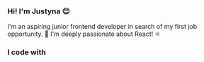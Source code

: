 ### Hi!  I'm Justyna 😊

I'm an aspiring junior frontend developer in search of my first job opportunity. 🚀 I'm deeply passionate about React! ⚛️

### I code with
